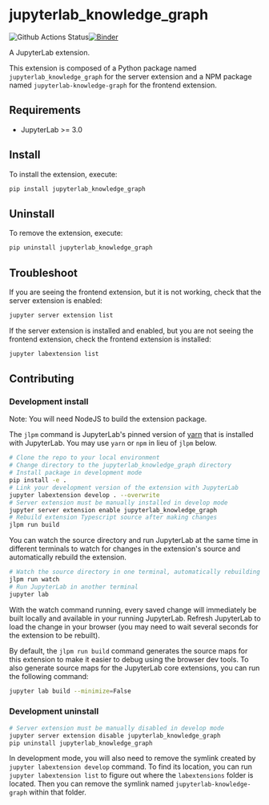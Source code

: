 # jupyterlab_knowledge_graph

![Github Actions Status](https://github.com/github_username/jupyterlab-knowledge-graph/workflows/Build/badge.svg)[![Binder](https://mybinder.org/badge_logo.svg)](https://mybinder.org/v2/gh/github_username/jupyterlab-knowledge-graph/main?urlpath=lab)

A JupyterLab extension.


This extension is composed of a Python package named `jupyterlab_knowledge_graph`
for the server extension and a NPM package named `jupyterlab-knowledge-graph`
for the frontend extension.


## Requirements

* JupyterLab >= 3.0

## Install

To install the extension, execute:

```bash
pip install jupyterlab_knowledge_graph
```

## Uninstall

To remove the extension, execute:

```bash
pip uninstall jupyterlab_knowledge_graph
```


## Troubleshoot

If you are seeing the frontend extension, but it is not working, check
that the server extension is enabled:

```bash
jupyter server extension list
```

If the server extension is installed and enabled, but you are not seeing
the frontend extension, check the frontend extension is installed:

```bash
jupyter labextension list
```


## Contributing

### Development install

Note: You will need NodeJS to build the extension package.

The `jlpm` command is JupyterLab's pinned version of
[yarn](https://yarnpkg.com/) that is installed with JupyterLab. You may use
`yarn` or `npm` in lieu of `jlpm` below.

```bash
# Clone the repo to your local environment
# Change directory to the jupyterlab_knowledge_graph directory
# Install package in development mode
pip install -e .
# Link your development version of the extension with JupyterLab
jupyter labextension develop . --overwrite
# Server extension must be manually installed in develop mode
jupyter server extension enable jupyterlab_knowledge_graph
# Rebuild extension Typescript source after making changes
jlpm run build
```

You can watch the source directory and run JupyterLab at the same time in different terminals to watch for changes in the extension's source and automatically rebuild the extension.

```bash
# Watch the source directory in one terminal, automatically rebuilding when needed
jlpm run watch
# Run JupyterLab in another terminal
jupyter lab
```

With the watch command running, every saved change will immediately be built locally and available in your running JupyterLab. Refresh JupyterLab to load the change in your browser (you may need to wait several seconds for the extension to be rebuilt).

By default, the `jlpm run build` command generates the source maps for this extension to make it easier to debug using the browser dev tools. To also generate source maps for the JupyterLab core extensions, you can run the following command:

```bash
jupyter lab build --minimize=False
```

### Development uninstall

```bash
# Server extension must be manually disabled in develop mode
jupyter server extension disable jupyterlab_knowledge_graph
pip uninstall jupyterlab_knowledge_graph
```

In development mode, you will also need to remove the symlink created by `jupyter labextension develop`
command. To find its location, you can run `jupyter labextension list` to figure out where the `labextensions`
folder is located. Then you can remove the symlink named `jupyterlab-knowledge-graph` within that folder.
